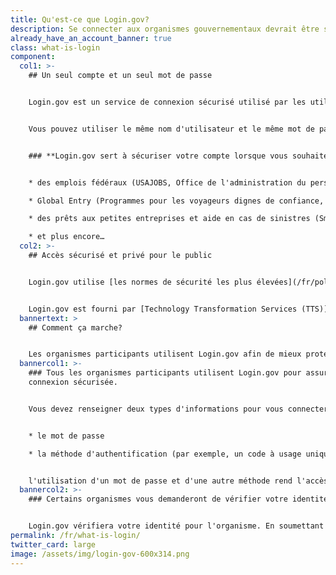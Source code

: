 ```yaml
---
title: Qu'est-ce que Login.gov?
description: Se connecter aux organismes gouvernementaux devrait être simple et sécurisé.
already_have_an_account_banner: true
class: what-is-login
component:
  col1: >-
    ## Un seul compte et un seul mot de passe


    Login.gov est un service de connexion sécurisé utilisé par les utilisateurs pour se connecter aux organismes gouvernementaux participants. Les organismes participants vous demanderont de créer un compte Login.gov pour accéder en toute sécurité à vos informations sur leur site Internet ou leur application.


    Vous pouvez utiliser le même nom d'utilisateur et le même mot de passe pour accéder à n'importe quel organisme partenaire de Login.gov. Cela simplifie vos démarches et vous évite d'avoir à vous souvenir de plusieurs noms d'utilisateur et mots de passe.


    ### **Login.gov sert à sécuriser votre compte lorsque vous souhaitez accéder à :**


    * des emplois fédéraux (USAJOBS, Office de l'administration du personnel)

    * Global Entry (Programmes pour les voyageurs dignes de confiance, Département de la sécurité intérieure)

    * des prêts aux petites entreprises et aide en cas de sinistres (Small Business Administration)

    * et plus encore…
  col2: >-
    ## Accès sécurisé et privé pour le public


    Login.gov utilise [les normes de sécurité les plus élevées](/fr/policy/our-security-practices/) pour protéger vos informations, y compris la vérification d’identité et [l’authentification à deux facteurs](/fr/help/get-started/authentication-methods/).


    Login.gov est fourni par [Technology Transformation Services (TTS)](https://www.gsa.gov/tts).
  bannertext: >
    ## Comment ça marche?


    Les organismes participants utilisent Login.gov afin de mieux protéger leurs utilisateurs. Lorsque vous essayerez de vous connecter à un organisme participant, vous serez invité à vous connecter ou à créer un compte sur Login.gov avant de pouvoir accéder à votre profil auprès de cet organisme.
  bannercol1: >-
    ### Tous les organismes participants utilisent Login.gov pour assurer une
    connexion sécurisée.


    Vous devez renseigner deux types d'informations pour vous connecter en toute sécurité et protéger vos informations. 


    * le mot de passe 

    * la méthode d'authentification (par exemple, un code à usage unique envoyé sur votre téléphone ou une application d'authentification).


    l'utilisation d'un mot de passe et d'une autre méthode rend l'accès à vos informations par des tiers difficile.
  bannercol2: >-
    ### Certains organismes vous demanderont de vérifier votre identité.


    Login.gov vérifiera votre identité pour l'organisme. En soumettant des renseignements permettant d'identifier une personne (PII), comme votre photo d'identité, vous confirmez qu'il s'agit bien de vous et non de quelqu'un qui se fait passer pour vous. Nous ne faisons que confirmer qu'il s'agit bien de vous et ne cherchons pas à déterminer votre éligibilité aux services de l'organisme.
permalink: /fr/what-is-login/
twitter_card: large
image: /assets/img/login-gov-600x314.png
---
```

